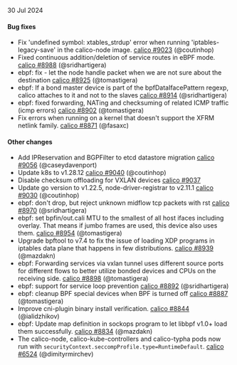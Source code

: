 30 Jul 2024

#### Bug fixes

 - Fix 'undefined symbol: xtables_strdup' error when running 'iptables-legacy-save' in the calico-node image. [calico #9023](https://github.com/projectcalico/calico/pull/9023) (@coutinhop)
 - Fixed continuous addition/deletion of service routes in eBPF mode. [calico #8988](https://github.com/projectcalico/calico/pull/8988) (@sridhartigera)
 - ebpf: fix - let the node handle packet when we are not sure about the destination [calico #8925](https://github.com/projectcalico/calico/pull/8925) (@tomastigera)
 - ebpf:  If a bond master device is part of the bpfDataIfacePattern regexp, calico attaches to it and not to the slaves [calico #8914](https://github.com/projectcalico/calico/pull/8914) (@sridhartigera)
 - ebpf: fixed forwarding, NATing and checksuming of related ICMP traffic (icmp errors) [calico #8902](https://github.com/projectcalico/calico/pull/8902) (@tomastigera)
 - Fix errors when running on a kernel that doesn't support the XFRM netlink family. [calico #8871](https://github.com/projectcalico/calico/pull/8871) (@fasaxc)

#### Other changes

 - Add IPReservation and BGPFilter to etcd datastore migration [calico #9056](https://github.com/projectcalico/calico/pull/9056) (@caseydavenport)
 - Update k8s to v1.28.12 [calico #9040](https://github.com/projectcalico/calico/pull/9040) (@coutinhop)
 - Disable checksum offloading for VXLAN devices [calico #9037](https://github.com/projectcalico/calico/pull/9037)
 - Update go version to v1.22.5, node-driver-registrar to v2.11.1 [calico #9030](https://github.com/projectcalico/calico/pull/9030) (@coutinhop)
 - ebpf: don't drop, but reject unknown midflow tcp packets with rst [calico #8970](https://github.com/projectcalico/calico/pull/8970) (@sridhartigera)
 - ebpf: set bpfin/out.cali MTU to the smallest of all host ifaces including overlay. That means if jumbo frames are used, this device also uses them. [calico #8954](https://github.com/projectcalico/calico/pull/8954) (@tomastigera)
 - Upgrade bpftool to v7.4 to fix the issue of loading XDP programs in iptables data plane that happens in few distributions. [calico #8939](https://github.com/projectcalico/calico/pull/8939) (@mazdakn)
 - ebpf: Forwarding services via vxlan tunnel uses different source ports for different flows to better utilize bonded devices and CPUs on the receiving side. [calico #8898](https://github.com/projectcalico/calico/pull/8898) (@tomastigera)
 - ebpf: support for service loop prevention [calico #8892](https://github.com/projectcalico/calico/pull/8892) (@sridhartigera)
 - ebpf: cleanup BPF special devices when BPF is turned off [calico #8887](https://github.com/projectcalico/calico/pull/8887) (@tomastigera)
 - Improve cni-plugin binary install verification. [calico #8844](https://github.com/projectcalico/calico/pull/8844) (@ialidzhikov)
 - ebpf: Update map definition in sockops program to let libbpf v1.0+ load them successfully. [calico #8834](https://github.com/projectcalico/calico/pull/8834) (@mazdakn)
 - The calico-node, calico-kube-controllers and calico-typha pods now run with `securityContext.seccompProfile.type=RuntimeDefault`. [calico #6524](https://github.com/projectcalico/calico/pull/6524) (@dimityrmirchev)
